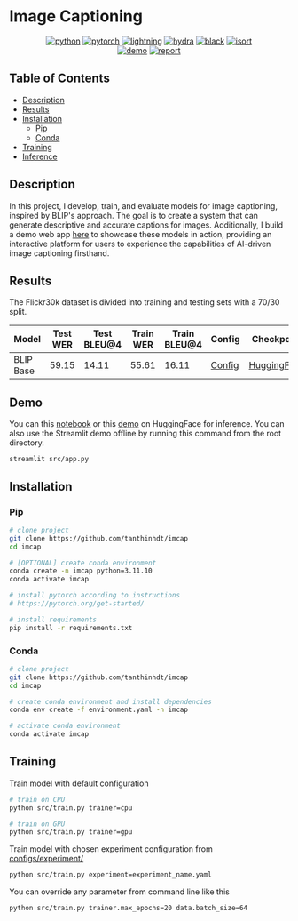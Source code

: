 # Image Captioning

<div align="center">

[![python](https://img.shields.io/badge/-Python_3.11.10-blue?logo=python&logoColor=white)](https://www.python.org/downloads/)
[![pytorch](https://img.shields.io/badge/Torch_2.5.1-ee4c2c?logo=pytorch&logoColor=white)](https://pytorch.org/get-started/locally/)
[![lightning](https://img.shields.io/badge/-Lightning_2.4.0-792ee5?logo=pytorchlightning&logoColor=white)](https://pytorchlightning.ai/)
[![hydra](https://img.shields.io/badge/Config-Hydra_1.3-89b8cd)](https://hydra.cc/)
[![black](https://img.shields.io/badge/Code%20Style-Black-black.svg?labelColor=gray)](https://black.readthedocs.io/en/stable/)
[![isort](https://img.shields.io/badge/%20imports-isort-%231674b1)](https://pycqa.github.io/isort/) </br>
[![demo](https://img.shields.io/badge/Demo-HuggingFace-F7DF1E)](https://huggingface.co/spaces/tanthinhdt/IMCAP)
[![report](https://img.shields.io/badge/Report-Wandb-F7DF1E)](https://huggingface.co/spaces/tanthinhdt/IMCAP)

</div>

## Table of Contents

- [Description](#description)
- [Results](#results)
- [Installation](#installation)
  - [Pip](#pip)
  - [Conda](#conda)
- [Training](#training)
- [Inference](#inference)

## Description

In this project, I develop, train, and evaluate models for image captioning, inspired by BLIP's approach. The goal is to create a system that can generate descriptive and accurate captions for images. Additionally, I build a demo web app [here](https://huggingface.co/spaces/tanthinhdt/IMCAP) to showcase these models in action, providing an interactive platform for users to experience the capabilities of AI-driven image captioning firsthand.

## Results

The Flickr30k dataset is divided into training and testing sets with a 70/30 split.

| Model | Test WER | Test BLEU@4 | Train WER | Train BLEU@4 | Config | Checkpoint | Report | Paper |
| ----- | --------- | ------------ | -------- | ----------- | ------ | ---------- | ------ | ----- |
| BLIP Base | 59.15 | 14.11 | 55.61 | 16.11 | [Config](configs/experiment/flickr30k_blip-base_v2-0.yaml) | [HuggingFace](tanthinhdt/blip-base_with-pretrained_flickr30k) | [Wandb](https://wandb.ai/tanthinhdt24/IMCAP/reports/BLIP-Base--VmlldzoxMDAwNzI5Mw) | [Arxiv](https://arxiv.org/abs/2201.12086) |

## Demo

You can this [notebook](notebooks/inference.ipynb) or this [demo](https://huggingface.co/spaces/tanthinhdt/IMCAP) on HuggingFace for inference. You can also use the Streamlit demo offline by running this command from the root directory.

```
streamlit src/app.py
```

## Installation

### Pip

```bash
# clone project
git clone https://github.com/tanthinhdt/imcap
cd imcap

# [OPTIONAL] create conda environment
conda create -n imcap python=3.11.10
conda activate imcap

# install pytorch according to instructions
# https://pytorch.org/get-started/

# install requirements
pip install -r requirements.txt
```

### Conda

```bash
# clone project
git clone https://github.com/tanthinhdt/imcap
cd imcap

# create conda environment and install dependencies
conda env create -f environment.yaml -n imcap

# activate conda environment
conda activate imcap
```

## Training

Train model with default configuration

```bash
# train on CPU
python src/train.py trainer=cpu

# train on GPU
python src/train.py trainer=gpu
```

Train model with chosen experiment configuration from [configs/experiment/](configs/experiment/)

```bash
python src/train.py experiment=experiment_name.yaml
```

You can override any parameter from command line like this

```bash
python src/train.py trainer.max_epochs=20 data.batch_size=64
```